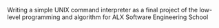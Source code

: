 Writing a simple UNIX command interpreter as a final project of the low-level programming and algorithm for  ALX Software Engineering School
